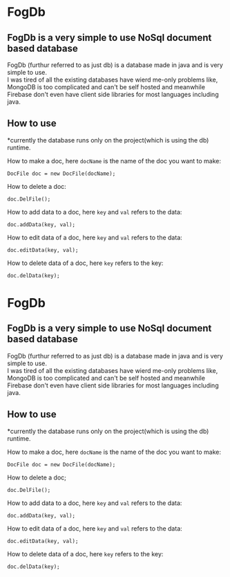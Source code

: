 # FogDb
## FogDb is a very simple to use NoSql document based database

FogDb (furthur referred to as just db) is a database made in java and is very simple to use.  
I was tired of all the existing databases have wierd me-only problems like, MongoDB is too complicated and can't be self hosted and meanwhile Firebase don't even have client side libraries for most languages including java.  

## How to use
*currently the database runs only on the project(which is using the db) runtime.

How to make a doc, here `docName` is the name of the doc you want to make:
```
DocFile doc = new DocFile(docName);
```

How to delete a doc:
```
doc.DelFile();
```

How to add data to a doc, here `key` and `val` refers to the data:
```
doc.addData(key, val);
```

How to edit data of a doc, here `key` and `val` refers to the data:
```
doc.editData(key, val);
```

How to delete data of a doc, here `key` refers to the key:
```
doc.delData(key);
```

# FogDb
## FogDb is a very simple to use NoSql document based database

FogDb (furthur referred to as just db) is a database made in java and is very simple to use.  
I was tired of all the existing databases have wierd me-only problems like, MongoDB is too complicated and can't be self hosted and meanwhile Firebase don't even have client side libraries for most languages including java.  

## How to use
*currently the database runs only on the project(which is using the db) runtime.

How to make a doc, here `docName` is the name of the doc you want to make:
```
DocFile doc = new DocFile(docName);
```

How to delete a doc;
```
doc.DelFile();
```

How to add data to a doc, here `key` and `val` refers to the data:
```
doc.addData(key, val);
```

How to edit data of a doc, here `key` and `val` refers to the data:
```
doc.editData(key, val);
```

How to delete data of a doc, here `key` refers to the key:
```
doc.delData(key);
```
